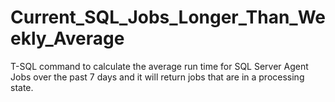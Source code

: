 # Current_SQL_Jobs_Longer_Than_Weekly_Average
T-SQL command to calculate the average run time for SQL Server Agent Jobs over the past 7 days and it will return jobs that are in a processing state.
